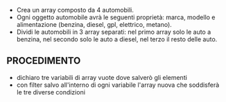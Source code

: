 - Crea un array composto da 4 automobili.
 - Ogni oggetto automobile avrà le seguenti proprietà: marca, modello e alimentazione (benzina, diesel, gpl, elettrico, metano).
- Dividi le automobili in 3 array separati: nel primo array solo le auto a benzina, nel secondo solo le auto a diesel, nel terzo il resto delle auto.

## PROCEDIMENTO
- dichiaro tre variabili di array vuote dove salverò gli elementi
- con filter salvo all'interno di ogni variabile l'array nuova che soddisferà le tre diverse condizioni